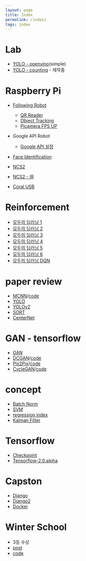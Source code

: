 ```yaml
---
layout: page
title: Index
permalink: /index/
tags: index
---
```

# Lab
- [YOLO - openvino](https://jjeamin.github.io/openvino/2019/03/30/yolo-openvino/)(simple)
- [YOLO - counting](https://jjeamin.github.io/yolo/2019/03/28/yolo_counting/) - 제작중

# Raspberry Pi
- [Following Robot](https://jjeamin.github.io/pi/2019/02/07/following_robot/)
  + [QR Reader](https://jjeamin.github.io/pi/2019/02/12/QR_code_reader/)
  + [Object Tracking](https://jjeamin.github.io/opencv/2019/02/13/object_tracking/)
  + [Picamera FPS UP](https://jjeamin.github.io/pi/2019/02/14/fps/)
- Google API Robot
  + [Google API 설정](https://jjeamin.github.io/pi/2019/07/09/googleapi/)

- [Face Identification](https://jjeamin.github.io/pi/2019/02/12/Face-Identification/)
- [NCS2](https://jjeamin.github.io/pi/2019/03/08/NCS2/)
- [NCS2 - IR](https://jjeamin.github.io/pi/2019/03/08/NCS2_IR/)
- [Coral USB](https://jjeamin.github.io/pi/2019/07/05/coralusb/)

# Reinforcement
- [모두의 딥러닝 1](https://jjeamin.github.io/reinforcement/2019/02/15/reinforcement1/)
- [모두의 딥러닝 2](https://jjeamin.github.io/reinforcement/2019/02/26/reinforcement2/)
- [모두의 딥러닝 3](https://jjeamin.github.io/reinforcement/2019/02/26/reinforcement3/)
- [모두의 딥러닝 4](https://jjeamin.github.io/reinforcement/2019/03/01/reinforcement4/)
- [모두의 딥러닝 5](https://jjeamin.github.io/reinforcement/2019/03/01/reinforcement5/)
- [모두의 딥러닝 6](https://jjeamin.github.io/reinforcement/2019/03/02/reinforcement6/)
- [모두의 딥러닝 DQN](https://jjeamin.github.io/reinforcement/2019/03/02/DQN1/)

# paper review
- [MCNN](https://jjeamin.github.io/paper/2019/03/08/MCNN/)/[code](https://github.com/jjeamin/crowd_counting_MCNN)
- [YOLO](https://jjeamin.github.io/paper/2019/03/23/yolo/)
- [YOLOv2](https://jjeamin.github.io/paper/2019/04/20/yolo_v2/)
- [SORT](https://jjeamin.github.io/paper/2019/04/25/sort/)
- [CenterNet](https://jjeamin.github.io/paper/2019/05/19/CenterNet/)

# GAN - tensorflow
- [GAN](https://github.com/jjeamin/my_gan/tree/master/gan)
- [DCGAN](https://jjeamin.github.io/gan/2019/02/10/dcgan/)/[code](https://github.com/jjeamin/my_gan/tree/master/dcgan)
- [Pix2Pix](https://jjeamin.github.io/gan/2019/02/26/pix2pix/)/[code](https://github.com/jjeamin/my_gan/tree/master/pix2pix)
- [CycleGAN](https://jjeamin.github.io/gan/2019/02/28/cycleGAN/)/[code](https://github.com/jjeamin/my_gan/tree/master/cyclegan)

# concept
- [Batch Norm](https://jjeamin.github.io/dnn/2019/02/11/batch_norm/)
- [SVM](https://jjeamin.github.io/dnn/2019/03/07/SVM/)
- [regression index](https://jjeamin.github.io/dnn/2019/03/15/index/)
- [Kalman Filter](https://jjeamin.github.io/kalman/2019/04/23/kalman/)

# Tensorflow
- [Checkpoint](https://jjeamin.github.io/tensorflow/2019/03/12/Checkpoint/)
- [Tensorflow-2.0.alpha](https://jjeamin.github.io/tensorflow/2019/03/22/Tensorflow2/)

# Capston
- [Django](https://jjeamin.github.io/web/2019/03/14/Django/)
- [Django2](https://jjeamin.github.io/web/2019/03/30/Django2/)
- [Docker](https://jjeamin.github.io/capston/2019/03/22/Docker/)

# Winter School
- 3등 수상
- [post](https://jjeamin.github.io/gpu/2019/02/18/accelerator/)
- [code](https://github.com/jjeamin/accelerator)
